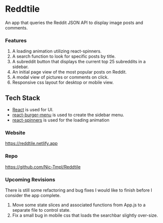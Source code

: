 # Reddtile

An app that queries the Reddit JSON API to display image posts and comments.

 ### Features
1. A loading animation utilizing react-spinners.
2. A search function to look for specific posts by title.
3. A subreddit button that displays the current top 25 subreddits in a sidebar.
4. An initial page view of the most popular posts on Reddit.
5. A modal view of pictures or comments on click.
6. Responsive css layout for desktop or mobile view.

## Tech Stack
+ [React](https://reactjs.org) is used for UI.
+ [react-burger-menu](https://negomi.github.io/react-burger-menu/) is used to create the sidebar menu.
+ [react-spinners](https://www.davidhu.io/react-spinners/) is used for the loading animation

### Website
https://reddtile.netlify.app

### Repo
https://github.com/Nic-Tmpl/Reddtile


### Upcoming Revisions
There is still some refactoring and bug fixes I would like to finish before I consider the app complete.
1. Move some state slices and associated functions from App.js to a separate file to control state.
2. Fix a small bug in mobile css that loads the searchbar slightly over-size.
